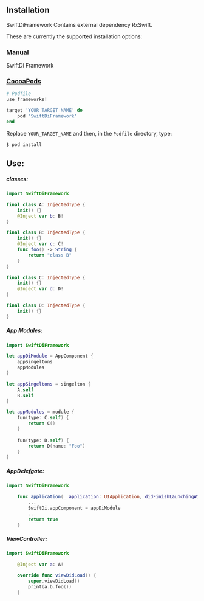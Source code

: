 ## Installation

SwiftDiFramework Contains external dependency RxSwift.

These are currently the supported installation options:

### Manual

SwiftDi Framework

### [CocoaPods](https://guides.cocoapods.org/using/using-cocoapods.html)

```ruby
# Podfile
use_frameworks!

target 'YOUR_TARGET_NAME' do
    pod 'SwiftDiFramework'
end
```

Replace `YOUR_TARGET_NAME` and then, in the `Podfile` directory, type:

```bash
$ pod install
```

## Use:

##### classes:
```swift
import SwiftDiFramework

final class A: InjectedType {
    init() {}
    @Inject var b: B!
}

final class B: InjectedType {
    init() {}
    @Inject var c: C!
    func foo() -> String {
        return "class B"
    }
}

final class C: InjectedType {
    init() {}
    @Inject var d: D!
}

final class D: InjectedType {
    init() {}
}
```
##### App Modules:
```swift
import SwiftDiFramework

let appDiModule = AppComponent {
    appSingeltons
    appModules
}

let appSingeltons = singelton {
    A.self
    B.self
}

let appModules = module {
    fun(type: C.self) {
        return C()
    }
    
    fun(type: D.self) {
        return D(name: "Foo")
    }
}
```

##### AppDelefgate:
```swift
import SwiftDiFramework

    func application(_ application: UIApplication, didFinishLaunchingWithOptions launchOptions: [UIApplication.LaunchOptionsKey: Any]?) -> Bool {
        ...
        SwiftDi.appComponent = appDiModule
        ...
        return true
    }
```

##### ViewController:
```swift
import SwiftDiFramework

    @Inject var a: A!

    override func viewDidLoad() {
        super.viewDidLoad()
        print(a.b.foo())
    }
```
